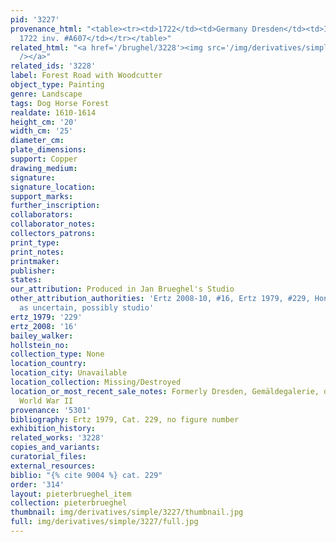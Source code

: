 ```yaml
---
pid: '3227'
provenance_html: "<table><tr><td>1722</td><td>Germany Dresden</td><td>Inventory of
  1722 inv. #A607</td></tr></table>"
related_html: "<a href='/brughel/3228'><img src='/img/derivatives/simple/3228/thumbnail.jpg'
  /></a>"
related_ids: '3228'
label: Forest Road with Woodcutter
object_type: Painting
genre: Landscape
tags: Dog Horse Forest
realdate: 1610-1614
height_cm: '20'
width_cm: '25'
diameter_cm: 
plate_dimensions: 
support: Copper
drawing_medium: 
signature: 
signature_location: 
support_marks: 
further_inscription: 
collaborators: 
collaborator_notes: 
collectors_patrons: 
print_type: 
print_notes: 
printmaker: 
publisher: 
states: 
our_attribution: Produced in Jan Brueghel's Studio
other_attribution_authorities: 'Ertz 2008-10, #16, Ertz 1979, #229, Honig database
  as uncertain, possibly studio'
ertz_1979: '229'
ertz_2008: '16'
bailey_walker: 
hollstein_no: 
collection_type: None
location_country: 
location_city: Unavailable
location_collection: Missing/Destroyed
location_or_most_recent_sale_notes: Formerly Dresden, Gemäldegalerie, destroyed during
  World War II
provenance: '5301'
bibliography: Ertz 1979, Cat. 229, no figure number
exhibition_history: 
related_works: '3228'
copies_and_variants: 
curatorial_files: 
external_resources: 
biblio: "{% cite 9004 %} cat. 229"
order: '314'
layout: pieterbrueghel_item
collection: pieterbrueghel
thumbnail: img/derivatives/simple/3227/thumbnail.jpg
full: img/derivatives/simple/3227/full.jpg
---
```

